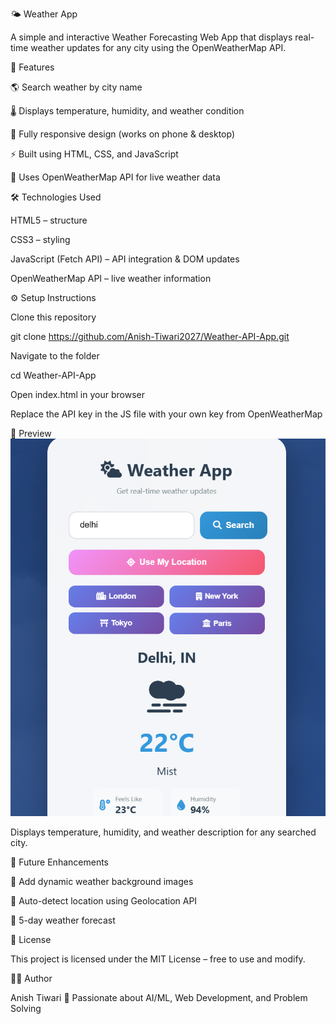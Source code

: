 🌤️ Weather App

A simple and interactive Weather Forecasting Web App that displays real-time weather updates for any city using the OpenWeatherMap API.

🚀 Features

🌎 Search weather by city name

🌡️ Displays temperature, humidity, and weather condition

📱 Fully responsive design (works on phone & desktop)

⚡ Built using HTML, CSS, and JavaScript

🔑 Uses OpenWeatherMap API for live weather data

🛠️ Technologies Used

HTML5 – structure

CSS3 – styling

JavaScript (Fetch API) – API integration & DOM updates

OpenWeatherMap API – live weather information

⚙️ Setup Instructions

Clone this repository

git clone https://github.com/Anish-Tiwari2027/Weather-API-App.git


Navigate to the folder

cd Weather-API-App


Open index.html in your browser

Replace the API key in the JS file with your own key from OpenWeatherMap

📸 Preview
![alt text](image.png)

Displays temperature, humidity, and weather description for any searched city.

🧠 Future Enhancements

🌈 Add dynamic weather background images

📍 Auto-detect location using Geolocation API

📅 5-day weather forecast

📜 License

This project is licensed under the MIT License – free to use and modify.

👨‍💻 Author

Anish Tiwari
💼 Passionate about AI/ML, Web Development, and Problem Solving